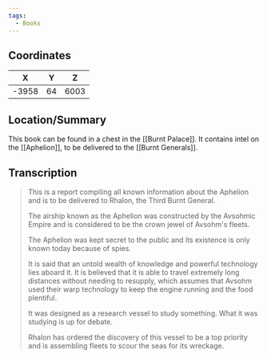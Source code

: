 ```yaml
---
tags:
  - Books
---
```


## Coordinates
| **X** | **Y** | **Z** |
| :---: | :---: | :---: |
| -3958 |  64   | 6003  |

## Location/Summary
This book can be found in a chest in the [[Burnt Palace]]. It contains intel on the [[Aphelion]], to be delivered to the [[Burnt Generals]].

## Transcription
> This is a report compiling all known information about the Aphelion and is to be delivered to Rhalon, the Third Burnt General.
>
> The airship known as the Aphelion was constructed by the Avsohmic Empire and is considered to be the crown jewel of Avsohm's fleets.
>
> The Aphelion was kept secret to the public and its existence is only known today because of spies.
>
> It is said that an untold wealth of knowledge and powerful technology lies aboard it. It is believed that it is able to travel extremely long distances without needing to resupply, which assumes that Avsohm used their warp technology to keep the engine running and the food plentiful.
>
> It was designed as a research vessel to study something. What it was studying is up for debate.
>
> Rhalon has ordered the discovery of this vessel to be a top priority and is assembling fleets to scour the seas for its wreckage.

